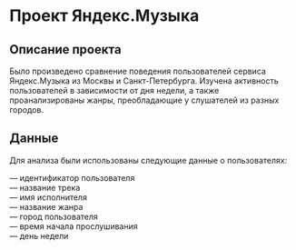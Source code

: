 # Проект Яндекс.Музыка

## Описание проекта

Было произведено сравнение поведения пользователей сервиса Яндекс.Музыка из Москвы и Санкт-Петербурга. Изучена активность пользователей в зависимости от дня недели, а также проанализированы жанры, преобладающие у слушателей из разных городов.

## Данные

Для анализа были использованы следующие данные о пользователях:

— идентификатор пользователя  
— название трека  
— имя исполнителя  
— название жанра  
— город пользователя  
— время начала прослушивания  
— день недели  
